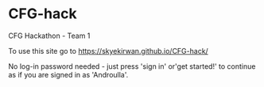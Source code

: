 # CFG-hack
CFG Hackathon - Team 1 


To use this site go to https://skyekirwan.github.io/CFG-hack/ 

No log-in password needed - just press 'sign in' or'get started!' to continue as if you are signed in as 'Androulla'. 
